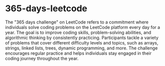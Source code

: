# 365-days-leetcode
The "365 days challenge" on LeetCode refers to a commitment where individuals solve coding problems on the LeetCode platform every day for a year. The goal is to improve coding skills, problem-solving abilities, and algorithmic thinking by consistently practicing. Participants tackle a variety of problems that cover different difficulty levels and topics, such as arrays, strings, linked lists, trees, dynamic programming, and more. The challenge encourages regular practice and helps individuals stay engaged in their coding journey throughout the year.
